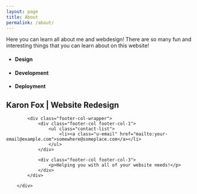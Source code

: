 ```yaml
---
layout: page
title: About
permalink: /about/
---
```


Here you can learn all about me and webdesign! There are so many fun and interesting things that you can learn about on this website!

<ul>
<li><h4>Design</h4></li>
<li><h4>Development</h4></li>
<li><h4>Deployment</h4></li>
</ul>

<div class="wrapper">
            <h2 class="footer-heading">Karon Fox | Website Redesign</h2>

            <div class="footer-col-wrapper">
                <div class="footer-col footer-col-1">
                    <ul class="contact-list">
                        <li><a class="u-email" href="mailto:your-email@example.com">somewhere@someplace.com</a></li>
                    </ul>
                </div>

                <div class="footer-col footer-col-3">
                    <p>Helping you with all of your website needs!</p>
                </div>
            </div>

        </div>